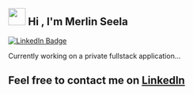 ## <img src="https://media.giphy.com/media/hvRJCLFzcasrR4ia7z/giphy.gif" height="35"> Hi , I'm Merlin Seela
[![LinkedIn Badge](https://img.shields.io/badge/-LinkedIn-blue?style=social&logo=Linkedin&logoColor=blue&link=https://www.linkedin.com/in/merlinseela/)](https://www.linkedin.com/in/merlinseela/)

Currently working on a private fullstack application...

## Feel free to contact me on [LinkedIn](https://www.linkedin.com/in/merlinseela/?locale=en_US)
